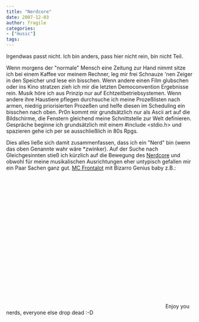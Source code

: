 ```yaml
---
title: "Nerdcore"
date: 2007-12-03
author: fragile
categories:
- ["music"]
tags:
---
```

Irgendwas passt nicht. Ich bin anders, pass hier nicht rein, bin nicht Teil.<!--more-->

Wenn morgens der "normale" Mensch eine Zeitung zur Hand nimmt sitze ich bei einem Kaffee vor meinem Rechner, leg mir frei Schnauze 'nen Zeiger in den Speicher und lese ein bisschen. Wenn andere einen Film glubschen oder ins Kino stratzen zieh ich mir die letzten Democonvention Ergebnisse rein. Musik höre ich aus Prinzip nur auf Echtzeitbetriebsystemen. Wenn andere ihre Haustiere pflegen durchsuche ich meine Prozeßlisten nach armen, niedrig priorisierten Prozeßen und helfe diesen im Scheduling ein bisschen nach oben. Pr0n kommt mir grundsätzlich nur als Ascii art auf die Bildschirme, die Fenstern gleichend meine Schnittstelle zur Welt definieren. Gespräche beginne ich grundsätzlich mit einem #include &lt;stdio.h&gt; und spazieren gehe ich per se ausschließlich in 80s Rpgs.

Dies alles ließe sich damit zusammenfassen, dass ich ein "Nerd" bin (wenn das oben Genannte wahr wäre *zwinker).  Auf der Suche nach Gleichgesinnten stieß ich kürzlich auf die Bewegung des <a href="http://de.wikipedia.org/wiki/Nerdcore_Hiphop" target="_blank">Nerdcore</a> und obwohl für meine musikalischen Ausrichtungen eher untypisch gefallen mir ein Paar Sachen ganz gut. <a href="http://frontalot.com/index.php/" target="_blank">MC Frontalot</a> mit Bizarro Genius baby z.B.:

<object width="425" height="355"><param name="movie" value="http://www.youtube.com/v/Wmx6Q0YLH8A&rel=1"></param><param name="wmode" value="transparent"></param><embed src="https://www.youtube.com/v/Wmx6Q0YLH8A&rel=1" type="application/x-shockwave-flash" wmode="transparent" width="425" height="355"></embed></object>
Enjoy you nerds, everyone else drop dead :-D